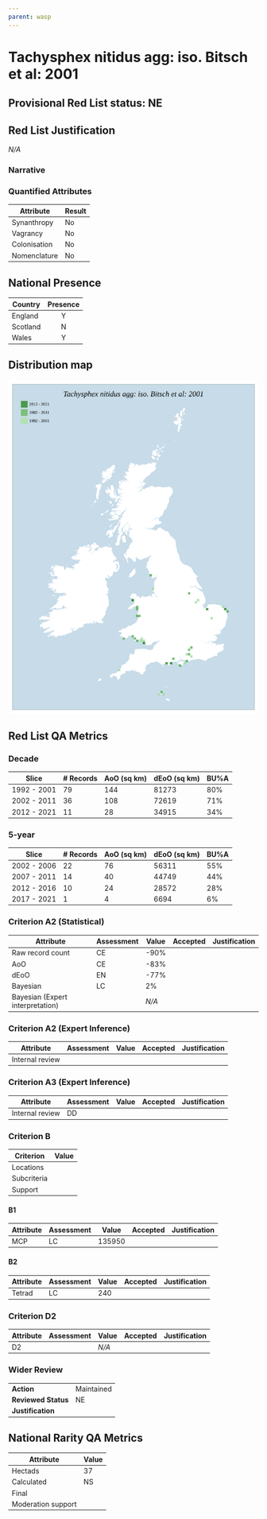 ```yaml
---
parent: wasp
---
```


# Tachysphex nitidus agg: iso. Bitsch et al: 2001

## Provisional Red List status: NE

## Red List Justification
*N/A*
### Narrative



### Quantified Attributes
|Attribute|Result|
|---|---|
|Synanthropy|No|
|Vagrancy|No|
|Colonisation|No|
|Nomenclature|No|




## National Presence
|Country|Presence
|---|:-:|
|England|Y|
|Scotland|N|
|Wales|Y|


## Distribution map
![](../map/439.svg)

## Red List QA Metrics
### Decade
| Slice | # Records | AoO (sq km) | dEoO (sq km) |BU%A |
|---|---|---|---|---|
|1992 - 2001|79|144|81273|80%|
|2002 - 2011|36|108|72619|71%|
|2012 - 2021|11|28|34915|34%|
### 5-year
| Slice | # Records | AoO (sq km) | dEoO (sq km) |BU%A |
|---|---|---|---|---|
|2002 - 2006|22|76|56311|55%|
|2007 - 2011|14|40|44749|44%|
|2012 - 2016|10|24|28572|28%|
|2017 - 2021|1|4|6694|6%|
### Criterion A2 (Statistical)
|Attribute|Assessment|Value|Accepted|Justification
|---|---|---|---|---|
|Raw record count|CE|-90%|||
|AoO|CE|-83%|||
|dEoO|EN|-77%|||
|Bayesian|LC|2%|||
|Bayesian (Expert interpretation)||*N/A*|||
### Criterion A2 (Expert Inference)
|Attribute|Assessment|Value|Accepted|Justification
|---|---|---|---|---|
|Internal review|||||
### Criterion A3 (Expert Inference)
|Attribute|Assessment|Value|Accepted|Justification
|---|---|---|---|---|
|Internal review|DD||||
### Criterion B
|Criterion| Value|
|---|---|
|Locations||
|Subcriteria||
|Support||
#### B1
|Attribute|Assessment|Value|Accepted|Justification
|---|---|---|---|---|
|MCP|LC|135950|||
#### B2
|Attribute|Assessment|Value|Accepted|Justification
|---|---|---|---|---|
|Tetrad|LC|240|||
### Criterion D2
|Attribute|Assessment|Value|Accepted|Justification
|---|---|---|---|---|
|D2||*N/A*|||
### Wider Review
|  |  |
|---|---|
|**Action**|Maintained|
|**Reviewed Status**|NE|
|**Justification**||


## National Rarity QA Metrics
|Attribute|Value|
|---|---|
|Hectads|37|
|Calculated|NS|
|Final||
|Moderation support||


